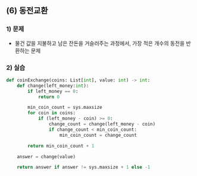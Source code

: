 ## (6) 동전교환
### 1) 문제
- 물건 값을 지불하고 남은 잔돈을 거슬러주는 과정에서, 가장 적은 개수의 동전을 반환하는 문제
### 2) 실습
```python
def coinExchange(coins: List[int], value: int) -> int:
    def change(left_money:int):
        if left_money == 0:
            return 0

        min_coin_count = sys.maxsize
        for coin in coins:
            if (left_money - coin) >= 0:
                change_count = change(left_money - coin)
                if change_count < min_coin_count:
                    min_coin_count = change_count

        return min_coin_count + 1

    answer = change(value)

    return answer if answer != sys.maxsize + 1 else -1
```